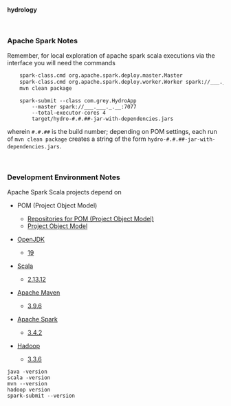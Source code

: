 <br>

**hydrology**

<br>

### Apache Spark Notes

Remember, for local exploration of apache spark scala executions via the interface you will need the commands

```bash
    spark-class.cmd org.apache.spark.deploy.master.Master
    spark-class.cmd org.apache.spark.deploy.worker.Worker spark://___.___._.__:7077
    mvn clean package
```


```shell
    spark-submit --class com.grey.HydroApp 
        --master spark://___.___._.__:7077 
        --total-executor-cores 4 
        target/hydro-#.#.##-jar-with-dependencies.jars
```

wherein `#.#.##` is the build number; depending on <span title='Project Object Model'>POM</span> settings, each run of `mvn clean package` creates a string of the form `hydro-#.#.##-jar-with-dependencies.jars`.

<br>

### Development Environment Notes

Apache Spark Scala projects depend on

* POM (Project Object Model)
  * [Repositories for POM (Project Object Model)](https://mvnrepository.com/repos)
  * [Project Object Model](https://maven.apache.org/guides/introduction/introduction-to-the-pom.html)

* [OpenJDK](https://hub.docker.com/_/openjdk)
  * [19](https://hub.docker.com/layers/library/openjdk/19-rc/images/sha256-973fe414a4e1f3e41e291b068183684a88827dd2cb5f78214da26632d5218702?context=explore)

* [Scala](https://scala-lang.org)
  * [2.13.12](https://scala-lang.org/download/2.13.12.html)

* [Apache Maven](https://maven.apache.org)
  * [3.9.6](https://dlcdn.apache.org/maven/maven-3/3.9.6/binaries/)

* [Apache Spark](https://spark.apache.org)
  * [3.4.2](https://dlcdn.apache.org/spark/spark-3.4.2/)

* [Hadoop](https://hadoop.apache.org)
  * [3.3.6](https://dlcdn.apache.org/hadoop/common/hadoop-3.3.6/)


```shell
java -version
scala -version
mvn --version
hadoop version
spark-submit --version
```

<br>
<br>

<br>
<br>

<br>
<br>

<br>
<br>
